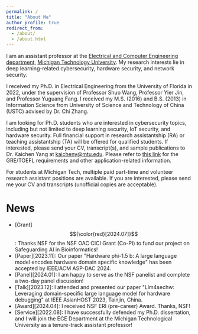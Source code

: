```yaml
---
permalink: /
title: "About Me"
author_profile: true
redirect_from: 
  - /about/
  - /about.html
---
```


I am an assistant professor at the [Electrical and Computer Engineering department](https://www.mtu.edu/ece/), [Michigan Technology University](https://www.mtu.edu/). My research interests lie in deep learning-related cybersecurity, hardware security, and network security.

I received my Ph.D. in Electrical Engineering from the University of Florida in 2022, under the supervision of Professor Shuo Wang, Professor Yier Jin, and Professor Yuguang Fang. I received my M.S. (2016) and B.S. (2013) in Information Science from University of Science and Technology of China (USTC) advised by Dr. Chi Zhang. 

I am looking for Ph.D. students who are interested in cybersecurity topics, including but not limited to deep learning security, IoT security, and hardware security. Full financial support in research assistantship (RA) or teaching assistantship (TA) will be offered for qualified students. If interested, please send your CV, transcript(s), and sample publications to Dr. Kaichen Yang at [kaicheny@mtu.edu](kaicheny@mtu.edu). Please refer to [this link](https://www.mtu.edu/ece/graduate/computer/) for the GRE/TOEFL requirements and other application-related information.

For students at Michigan Tech, multiple paid part-time and volunteer research assistant positions are available. If you are interested, please send me your CV and transcripts (unofficial copies are acceptable).


#  News
- [Grant]$${\color{red}[2024.07]}$$: Thanks NSF for the NSF OAC CICI Grant (Co-PI) to fund our project on Safeguarding AI in Bioinformatics!
- [Paper][2023.11]: Our paper "Hardware phi-1.5 b: A large language model encodes hardware domain specific knowledge" has been accepted by IEEE/ACM ASP-DAC 2024.
- [Panel][2024.01]: I am happy to serve as the NSF panelist and complete a two-day panel discussion!
- [Talk][2023.12]: I attended and presented our paper "Llm4sechw: Leveraging domain-specific large language model for hardware debugging" at IEEE AsianHOST 2023, Tainjin, China.
- [Award][2024.04]: I received NSF ERI (pre-career) Award. Thanks, NSF!
- [Service][2022.08]: I have successfully defended my Ph.D. dissertation, and I will join the ECE Department at the Michigan Technological University as a tenure-track assistant professor!
 

